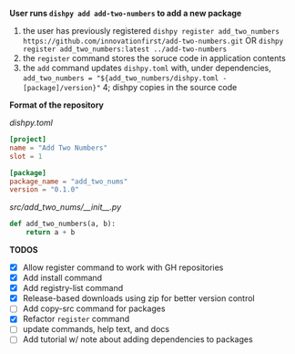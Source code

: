 **User runs `dishpy add add-two-numbers` to add a new package**

1. the user has previously registered `dishpy register add_two_numbers https://github.com/innovationfirst/add-two-numbers.git`
    OR `dishpy register add_two_numbers:latest ../add-two-numbers`
2. the `register` command stores the soruce code in application contents
3. the `add` command updates `dishpy.toml` with, under dependencies, `add_two_numbers = "${add_two_numbers/dishpy.toml - [package]/version}"`
4; dishpy copies in the source code

**Format of the repository**

*dishpy.toml*

```toml
[project]
name = "Add Two Numbers"
slot = 1

[package]
package_name = "add_two_nums"
version = "0.1.0"
```

*src/add_two_nums/\_\_init__.py*

```python
def add_two_numbers(a, b):
    return a + b
```


**TODOS**

 - [x] Allow register command to work with GH repositories
 - [x] Add install command
 - [x] Add registry-list command
 - [x] Release-based downloads using zip for better version control
 - [ ] Add copy-src command for packages
 - [x] Refactor `register` command
 - [ ] update commands, help text, and docs
 - [ ] Add tutorial w/ note about adding dependencies to packages
